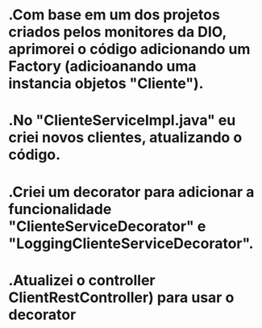 # .Com base em um dos projetos criados pelos monitores da DIO, aprimorei o código adicionando um Factory (adicioanando uma instancia objetos "Cliente").
# .No "ClienteServiceImpl.java" eu criei novos clientes, atualizando o código.
# .Criei um decorator para adicionar a funcionalidade "ClienteServiceDecorator" e "LoggingClienteServiceDecorator".
# .Atualizei o controller ClientRestController) para usar o decorator
